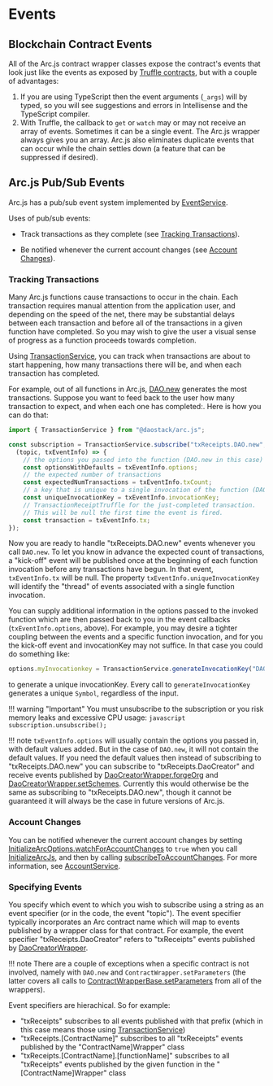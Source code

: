# Events

## Blockchain Contract Events

All of the Arc.js contract wrapper classes expose the contract's events that look just like the events as exposed by [Truffle contracts](https://github.com/trufflesuite/truffle-contract), but with a couple of advantages:

1. If you are using TypeScript then the event arguments (`_args`) will by typed, so you will see suggestions and errors in Intellisense and the TypeScript compiler.
2. With Truffle, the callback to `get` or `watch` may or may not receive an array of events.  Sometimes it can be a single event.  The Arc.js wrapper always gives you an array.  Arc.js also eliminates duplicate events that can occur while the chain settles down (a feature that can be suppressed if desired).

## Arc.js Pub/Sub Events

Arc.js has a pub/sub event system implemented by [EventService](api/classes/EventService).

Uses of pub/sub events:

* Track transactions as they complete  (see [Tracking Transactions](#tracktxs)).

* Be notified whenever the current account changes (see [Account Changes](#accountchanges)).

<a name="tracktxs"></a>
### Tracking Transactions

Many Arc.js functions cause transactions to occur in the chain.  Each transaction requires manual attention from the application user, and depending on the speed of the net, there may be substantial delays between each transaction and before all of the transactions in a given function have completed. So you may wish to give the user a visual sense of progress as a function proceeds towards completion.

Using [TransactionService](api/classes/TransactionService), you can track when transactions are about to start happening, how many transactions there will be, and when each transaction has completed.

For example, out of all functions in Arc.js, [DAO.new](api/classes/DAO#new) generates the most transactions.  Suppose you want to feed back to the user how many transaction to expect, and when each one has completed:.  Here is how you can do that:

```javascript
import { TransactionService } from "@daostack/arc.js";

const subscription = TransactionService.subscribe("txReceipts.DAO.new", 
  (topic, txEventInfo) => {
    // the options you passed into the function (DAO.new in this case)
    const optionsWithDefaults = txEventInfo.options;
    // the expected number of transactions
    const expectedNumTransactions = txEventInfo.txCount;
    // a key that is unique to a single invocation of the function (DAO.new in this case)
    const uniqueInvocationKey = txEventInfo.invocationKey;
    // TransactionReceiptTruffle for the just-completed transaction.
    // This will be null the first time the event is fired.
    const transaction = txEventInfo.tx;
});
```

Now you are ready to handle "txReceipts.DAO.new" events whenever you call `DAO.new`.  To let you know in advance the expected count of transactions, a "kick-off" event will be published once at the beginning of each function invocation before any transactions have begun.  In that event, `txEventInfo.tx` will be null.  The property `txEventInfo.uniqueInvocationKey` will identify the "thread" of events associated with a single function invocation.

You can supply additional information in the options passed to the invoked function which are then passed back to you in the event callbacks (`txEventInfo.options`, above). For example, you may desire a tighter coupling between the events and a specific function invocation, and for you the kick-off event and invocationKey may not suffice.  In that case you could do something like:

```javascript
options.myInvocationkey = TransactionService.generateInvocationKey("DAO.new");
```

to generate a unique invocationKey.  Every call to `generateInvocationKey` generates a unique `Symbol`, regardless of the input.

!!! warning "Important"
    You must unsubscribe to the subscription or you risk memory leaks and excessive CPU usage:
    ```javascript
    subscription.unsubscribe();
    ```

!!! note
    `txEventInfo.options` will usually contain the options you passed in, with default values added.  But in the case of `DAO.new`, it will not contain the default values.  If you need the default values then instead of subscribing to "txReceipts.DAO.new" you can subscribe to "txReceipts.DaoCreator" and receive events published by  [DaoCreatorWrapper.forgeOrg](api/classes/DaoCreatorWrapper#forgeOrg) and [DaoCreatorWrapper.setSchemes](api/classes/DaoCreatorWrapper#setSchemes).  Currently this would otherwise be the same as subscribing to "txReceipts.DAO.new", though it cannot be guaranteed it will always be the case in future versions of Arc.js.

<a name="accountchanges"></a>
### Account Changes
You can be notified whenever the current account changes by setting [InitializeArcOptions.watchForAccountChanges](/api/interfaces/InitializeArcOptions#watchForAccountChanges) to `true` when you call [InitializeArcJs](/api/README/#initializearcjs), and then by calling [subscribeToAccountChanges](/api/classes/accountService#subscribeToAccountChanges). For more information, see [AccountService](/api/classes/accountService).

### Specifying Events
You specify which event to which you wish to subscribe using a string as an event specifier (or in the code, the event "topic").  The event specifier typically incorporates an Arc contract name which will map to events published by a wrapper class for that contract.  For example, the event specifier "txReceipts.DaoCreator" refers to "txReceipts" events published by [DaoCreatorWrapper](api/classes/DaoCreatorWrapper).

!!! note
    There are a couple of exceptions when a specific contract is not involved, namely with `DAO.new` and `ContractWrapper.setParameters` (the latter covers all calls to [ContractWrapperBase.setParameters](api/classes/ContractWrapperBase#setParameters) from all of the wrappers).

Event specifiers are hierachical. So for example: 
   
   - "txReceipts" subscribes to all events published with that prefix (which in this case means those using [TransactionService](api/classes/TransactionService))
   - "txReceipts.[ContractName]" subscribes to all "txReceipts" events published by the "ContractName]Wrapper" class
   - "txReceipts.[ContractName].[functionName]" subscribes to all "txReceipts" events published by the given function in the "[ContractName]Wrapper" class
